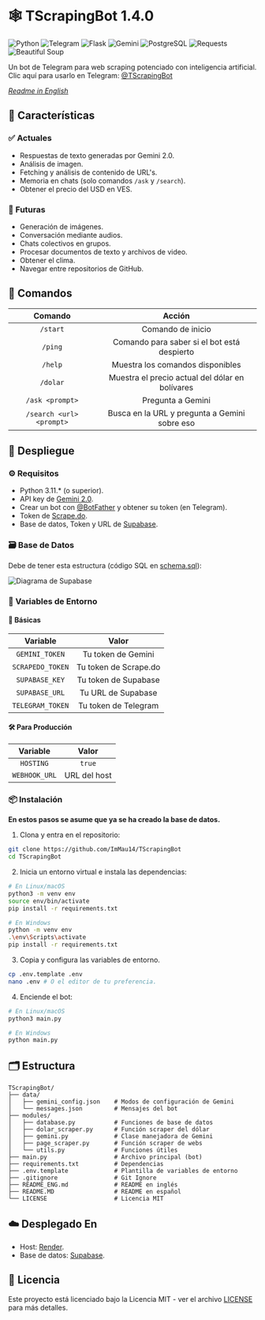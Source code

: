 # 🕸 TScrapingBot 1.4.0

![Python](https://img.shields.io/badge/Python-001f2d?style=for-the-badge\&logo=python)
![Telegram](https://img.shields.io/badge/Telegram-041453?style=for-the-badge\&logo=telegram\&logoColor=046dac)
![Flask](https://img.shields.io/badge/Flask-010101?style=for-the-badge\&logo=flask)
![Gemini](https://img.shields.io/badge/Gemini-00436b?style=for-the-badge\&logo=googlegemini\&logoColor=white)
![PostgreSQL](https://img.shields.io/badge/PostgreSQL-27273e?style=for-the-badge\&logo=postgresql)
![Requests](https://img.shields.io/badge/Requests-white?style=for-the-badge\&logo=python\&logoColor=black)
![Beautiful Soup](https://img.shields.io/badge/Beautiful%20Soup-black?style=for-the-badge\&logo=python\&logoColor=white)

Un bot de Telegram para web scraping potenciado con inteligencia artificial. Clic aquí para usarlo en Telegram: [@TScrapingBot](https://t.me/TScrapingBot)

*[Readme in English](./README_ENG.md)*

## 🌟 Características

### ✅ Actuales

* Respuestas de texto generadas por Gemini 2.0.
* Análisis de imagen.
* Fetching y análisis de contenido de URL's.
* Memoria en chats (solo comandos `/ask` y `/search`).
* Obtener el precio del USD en VES.

### 🔮 Futuras

* Generación de imágenes.
* Conversación mediante audios.
* Chats colectivos en grupos.
* Procesar documentos de texto y archivos de video.
* Obtener el clima.
* Navegar entre repositorios de GitHub.

## 📜 Comandos

|          Comando         |                      Acción                     |
| :----------------------: | :---------------------------------------------: |
|         `/start`         |                Comando de inicio                |
|          `/ping`         |   Comando para saber si el bot está despierto   |
|          `/help`         |         Muestra los comandos disponibles        |
|         `/dolar`         | Muestra el precio actual del dólar en bolívares |
|      `/ask <prompt>`     |                Pregunta a Gemini                |
| `/search <url> <prompt>` |  Busca en la URL y pregunta a Gemini sobre eso  |

## 🚀 Despliegue

### ⚙️ Requisitos

* Python 3.11.\* (o superior).
* API key de [Gemini 2.0](https://ai.google.dev/).
* Crear un bot con [@BotFather](https://t.me/BotFather) y obtener su token (en Telegram).
* Token de [Scrape.do](https://scrape.do/).
* Base de datos, Token y URL de [Supabase](https://supabase.com).

### 🗃️ Base de Datos

Debe de tener esta estructura (código SQL en [schema.sql](data/schema.sql)):

![Diagrama de Supabase](https://files.catbox.moe/a1xva7.png)

### 🔐 Variables de Entorno

#### 🧱 Básicas

|     Variable     |         Valor         |
| :--------------: | :-------------------: |
|  `GEMINI_TOKEN`  |   Tu token de Gemini  |
| `SCRAPEDO_TOKEN` | Tu token de Scrape.do |
|  `SUPABASE_KEY`  |  Tu token de Supabase |
|  `SUPABASE_URL`  |   Tu URL de Supabase  |
| `TELEGRAM_TOKEN` |  Tu token de Telegram |

#### 🛠️ Para Producción

|    Variable   |     Valor    |
| :-----------: | :----------: |
|   `HOSTING`   |    `true`    |
| `WEBHOOK_URL` | URL del host |

### 📦 Instalación

**En estos pasos se asume que ya se ha creado la base de datos.**

1. Clona y entra en el repositorio:

```bash
git clone https://github.com/ImMau14/TScrapingBot
cd TScrapingBot
```

2. Inicia un entorno virtual e instala las dependencias:

```bash
# En Linux/macOS
python3 -m venv env
source env/bin/activate
pip install -r requirements.txt
```

```bash
# En Windows
python -m venv env
.\env\Scripts\activate
pip install -r requirements.txt
```

3. Copia y configura las variables de entorno.

```bash
cp .env.template .env
nano .env # O el editor de tu preferencia.
```

4. Enciende el bot:

```bash
# En Linux/macOS
python3 main.py
```

```bash
# En Windows
python main.py
```

## 🗂️ Estructura

```
TScrapingBot/
├── data/
│   ├── gemini_config.json    # Modos de configuración de Gemini
│   └── messages.json         # Mensajes del bot
├── modules/
│   ├── database.py           # Funciones de base de datos
│   ├── dolar_scraper.py      # Función scraper del dólar
│   ├── gemini.py             # Clase manejadora de Gemini
│   ├── page_scraper.py       # Función scraper de webs
│   └── utils.py              # Funciones útiles
├── main.py                   # Archivo principal (bot)
├── requirements.txt          # Dependencias
├── .env.template             # Plantilla de variables de entorno
├── .gitignore                # Git Ignore
├── README_ENG.md             # README en inglés
├── README.MD                 # README en español
└── LICENSE                   # Licencia MIT
```

## ☁️ Desplegado En

* Host: [Render](https://render.com).
* Base de datos: [Supabase](https://supabase.com).

## 📜 Licencia

Este proyecto está licenciado bajo la Licencia MIT - ver el archivo [LICENSE](LICENSE) para más detalles.
